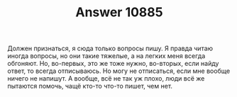 ﻿---
title: "Answer 10885"
se.owner.user_id: 236919
se.owner.display_name: "Madoka Magica"
se.owner.link: "https://ru.meta.stackoverflow.com/users/236919/madoka-magica"
se.answer_id: 10885
se.question_id: 10881
se.post_type: answer
se.is_accepted: False
---
<p>Должен признаться, я сюда только вопросы пишу. Я правда читаю иногда вопросы, но они такие тяжелые, а на легких меня всегда обгоняют. Но, во-первых, это же тоже нужно, во-вторых, если найду ответ, то всегда отписываюсь. Но могу не отписаться, если мне вообще ничего не напишут. А вообще, всё не так уж плохо, люди всё же пытаются помочь, чащё кто-то что-то пишет, чем нет.</p>
